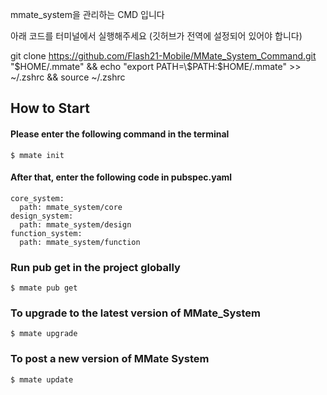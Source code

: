 mmate_system을 관리하는 CMD 입니다

아래 코드를 터미널에서 실행해주세요
(깃허브가 전역에 설정되어 있어야 합니다)

git clone https://github.com/Flash21-Mobile/MMate_System_Command.git "$HOME/.mmate" && echo "export PATH=\$PATH:$HOME/.mmate" >> ~/.zshrc && source ~/.zshrc


## How to Start
#### Please enter the following command in the terminal
    $ mmate init

#### After that, enter the following code in pubspec.yaml
    core_system:
      path: mmate_system/core
    design_system:
      path: mmate_system/design
    function_system:
      path: mmate_system/function


### Run pub get in the project globally
    $ mmate pub get


### To upgrade to the latest version of MMate_System
    $ mmate upgrade


### To post a new version of MMate System
    $ mmate update
